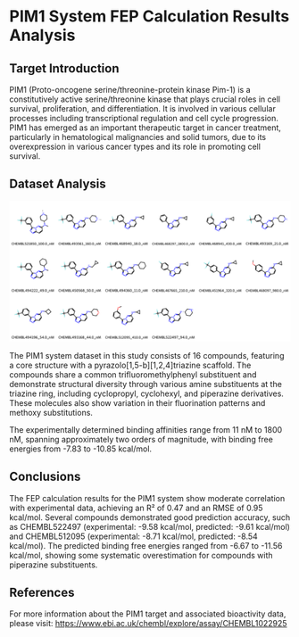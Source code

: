 # PIM1 System FEP Calculation Results Analysis

## Target Introduction

PIM1 (Proto-oncogene serine/threonine-protein kinase Pim-1) is a constitutively active serine/threonine kinase that plays crucial roles in cell survival, proliferation, and differentiation. It is involved in various cellular processes including transcriptional regulation and cell cycle progression. PIM1 has emerged as an important therapeutic target in cancer treatment, particularly in hematological malignancies and solid tumors, due to its overexpression in various cancer types and its role in promoting cell survival.

## Dataset Analysis

![Molecular structures of representative compounds](mol_grid.png)

The PIM1 system dataset in this study consists of 16 compounds, featuring a core structure with a pyrazolo[1,5-b][1,2,4]triazine scaffold. The compounds share a common trifluoromethylphenyl substituent and demonstrate structural diversity through various amine substituents at the triazine ring, including cyclopropyl, cyclohexyl, and piperazine derivatives. These molecules also show variation in their fluorination patterns and methoxy substitutions.

The experimentally determined binding affinities range from 11 nM to 1800 nM, spanning approximately two orders of magnitude, with binding free energies from -7.83 to -10.85 kcal/mol.

## Conclusions

The FEP calculation results for the PIM1 system show moderate correlation with experimental data, achieving an R² of 0.47 and an RMSE of 0.95 kcal/mol. Several compounds demonstrated good prediction accuracy, such as CHEMBL522497 (experimental: -9.58 kcal/mol, predicted: -9.61 kcal/mol) and CHEMBL512095 (experimental: -8.71 kcal/mol, predicted: -8.54 kcal/mol). The predicted binding free energies ranged from -6.67 to -11.56 kcal/mol, showing some systematic overestimation for compounds with piperazine substituents.

## References

For more information about the PIM1 target and associated bioactivity data, please visit:
https://www.ebi.ac.uk/chembl/explore/assay/CHEMBL1022925 